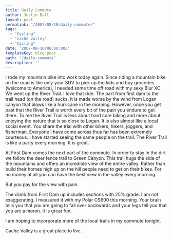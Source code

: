 ```yaml
---
title: Daily Commute
author: Justin Ball
layout: post
permalink: "/2007/08/10/daily-commute/"
tags:
  - "Cycling"
  - "cache valley"
  - "Cycling"
date: '2007-08-10T06:00:00Z'
templateKey: blog-post
path: "/daily-commute"
description: ''
---
```


I rode my mountain bike into work today again. Since riding a mountain bike on the road is like only your SUV to pick up the kids and buy groceries (welcome to America), I needed some time off road with my sexy Blur XC. We went up the River Trail. I love that ride. The part from first dam to the trail head (on the road) sucks. It is made worse by the wind from Logan canyon that blows like a hurricane in the morning. However, once you get past that the River Trail is worth every bit of the pain you endure to get there. To me the River Trail is less about hard core biking and more about enjoying the nature that is so close to Logan. It is also almost like a local social event. You share the trial with other bikers, hikers, joggers, and fisherman. Everyone I have come across thus far has been extremely courteous. I have started seeing the same people on the trail. The River Trail is like a party every morning. It is great.

At First Dam comes the next part of the commute. In order to stay in the dirt we follow the deer fence trail to Green Canyon. This trail hugs the side of the mountains and offers an incredible view of the entire valley. Rather than build their homes high up on the hill people need to get on their bikes. For no money at all you can have the best view in the valley every morning.

But you pay for the view with pain.

The climb from First Dam up includes sections with 25% grade. I am not exaggerating. I measured it with my Polar CS600 this morning. Your brain tells you that you are going to fall over backwards and your legs tell you that you are a moron. It is great fun.

I am hoping to incorporate more of the local trails in my commute tonight.

Cache Valley is a great place to live.
